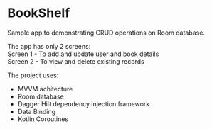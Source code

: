 # BookShelf
Sample app to demonstrating CRUD operations on Room database.

The app has only 2 screens:<br>
Screen 1 - To add and update user and book details<br>
Screen 2 - To view and delete existing records

The project uses:
- MVVM achitecture
- Room database
- Dagger Hilt dependency injection framework
- Data Binding
- Kotlin Coroutines
